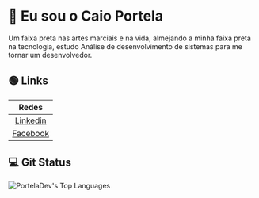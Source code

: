 # 🥋 Eu sou o Caio Portela
Um faixa preta nas artes marciais e na vida, almejando a minha faixa preta na tecnologia,
estudo Análise de desenvolvimento de sistemas para me tornar um desenvolvedor.

## 🟢 Links
| Redes    |
|:---:|
| [Linkedin](https://www.linkedin.com/in/caioportelas/) |
| [Facebook](https://www.facebook.com/caioportela) |


## 💻 Git Status
![PortelaDev's Top Languages](https://github-readme-stats.vercel.app/api/top-langs/?username=PortelaDev&theme=tokyonight&show_icons=true&hide_border=true&layout=compact)
